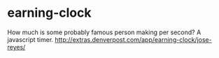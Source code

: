 # earning-clock
How much is some probably famous person making per second? A javascript timer. http://extras.denverpost.com/app/earning-clock/jose-reyes/
